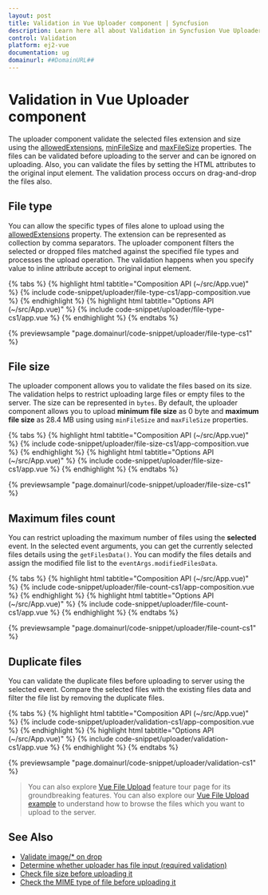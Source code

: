 ```yaml
---
layout: post
title: Validation in Vue Uploader component | Syncfusion
description: Learn here all about Validation in Syncfusion Vue Uploader component of Syncfusion Essential JS 2 and more.
control: Validation 
platform: ej2-vue
documentation: ug
domainurl: ##DomainURL##
---
```


# Validation in Vue Uploader component

The uploader component validate the selected files extension and size using the [allowedExtensions](https://ej2.syncfusion.com/vue/documentation/api/uploader/#allowedextensions),
[minFileSize](https://ej2.syncfusion.com/vue/documentation/api/uploader/#minfilesize) and [maxFileSize](https://ej2.syncfusion.com/vue/documentation/api/uploader/#maxfilesize) properties. The files can be validated before uploading to the server and can be ignored on uploading. Also, you can validate the files by setting the HTML attributes to the original input element. The validation process occurs on drag-and-drop the files also.

## File type

You can allow the specific types of files alone to upload using the [allowedExtensions](https://ej2.syncfusion.com/vue/documentation/api/uploader/#allowedextensions) property. The extension can be represented as collection by comma separators. The uploader component filters the selected or dropped files matched against the specified file types and processes the upload operation. The validation happens when you specify value to inline attribute accept to original input element.

{% tabs %}
{% highlight html tabtitle="Composition API (~/src/App.vue)" %}
{% include code-snippet/uploader/file-type-cs1/app-composition.vue %}
{% endhighlight %}
{% highlight html tabtitle="Options API (~/src/App.vue)" %}
{% include code-snippet/uploader/file-type-cs1/app.vue %}
{% endhighlight %}
{% endtabs %}
        
{% previewsample "page.domainurl/code-snippet/uploader/file-type-cs1" %}

## File size

The uploader component allows you to validate the files based on its size. The validation helps to restrict uploading large files or empty files to the server. The size can be represented in `bytes`. By default, the uploader component allows you to upload **minimum file size** as 0 byte and **maximum file size** as 28.4 MB using using `minFileSize` and `maxFileSize` properties.

{% tabs %}
{% highlight html tabtitle="Composition API (~/src/App.vue)" %}
{% include code-snippet/uploader/file-size-cs1/app-composition.vue %}
{% endhighlight %}
{% highlight html tabtitle="Options API (~/src/App.vue)" %}
{% include code-snippet/uploader/file-size-cs1/app.vue %}
{% endhighlight %}
{% endtabs %}
        
{% previewsample "page.domainurl/code-snippet/uploader/file-size-cs1" %}

## Maximum files count

You can restrict uploading the maximum number of files using the **selected** event. In the selected event arguments, you can get the currently selected files details using the `getFilesData()`. You can modify the files details and assign the modified file list to the `eventArgs.modifiedFilesData`.

{% tabs %}
{% highlight html tabtitle="Composition API (~/src/App.vue)" %}
{% include code-snippet/uploader/file-count-cs1/app-composition.vue %}
{% endhighlight %}
{% highlight html tabtitle="Options API (~/src/App.vue)" %}
{% include code-snippet/uploader/file-count-cs1/app.vue %}
{% endhighlight %}
{% endtabs %}
        
{% previewsample "page.domainurl/code-snippet/uploader/file-count-cs1" %}

## Duplicate files

You can validate the duplicate files before uploading to server using the selected event. Compare the selected files with the existing files data and filter the file list by removing the duplicate files.

{% tabs %}
{% highlight html tabtitle="Composition API (~/src/App.vue)" %}
{% include code-snippet/uploader/validation-cs1/app-composition.vue %}
{% endhighlight %}
{% highlight html tabtitle="Options API (~/src/App.vue)" %}
{% include code-snippet/uploader/validation-cs1/app.vue %}
{% endhighlight %}
{% endtabs %}
        
{% previewsample "page.domainurl/code-snippet/uploader/validation-cs1" %}

>You can also explore [Vue File Upload](https://www.syncfusion.com/vue-components/vue-file-upload) feature tour page for its groundbreaking features. You can also explore our [Vue File Upload example](https://ej2.syncfusion.com/vue/demos/#/material/uploader/default.html) to understand how to browse the files which you want to upload to the server.

## See Also

* [Validate image/* on drop](./how-to/validate-image-on-drop)
* [Determine whether uploader has file input (required validation)](./how-to/determine-whether-uploader-has-file-input)
* [Check file size before uploading it](./how-to/check-file-size-before-uploading-it)
* [Check the MIME type of file before uploading it](./how-to/check-the-mime-type-of-file-before-upload-it)